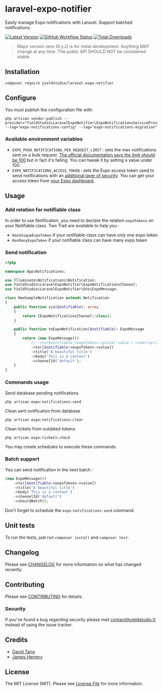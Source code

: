 # laravel-expo-notifier

Easily manage Expo notifications with Laravel. Support batched notifications.

[![Latest Version](https://img.shields.io/github/release/yieldstudio/laravel-expo-notifier?style=flat-square)](https://github.com/yieldstudio/laravel-expo-notifier/releases)
[![GitHub Workflow Status](https://img.shields.io/github/actions/workflow/status/yieldstudio/laravel-expo-notifier/tests.yml?branch=main&style=flat-square)](https://github.com/yieldstudio/laravel-expo-notifier/actions/workflows/tests.yml)
[![Total Downloads](https://img.shields.io/packagist/dt/yieldstudio/laravel-expo-notifier?style=flat-square)](https://packagist.org/packages/yieldstudio/laravel-expo-notifier)

> Major version zero (0.y.z) is for initial development. Anything MAY change at any time. The public API SHOULD NOT be considered stable.

## Installation

	composer require yieldstudio/laravel-expo-notifier

## Configure

You must publish the configuration file with:

```shell
php artisan vendor:publish --provider="YieldStudio\LaravelExpoNotifier\ExpoNotificationsServiceProvider" --tag="expo-notifications-config" --tag="expo-notifications-migration"
```

### Available environment variables
- `EXPO_PUSH_NOTIFICATIONS_PER_REQUEST_LIMIT` : sets the max notifications sent on a bulk request. [The official documentation says the limit should be 100](https://docs.expo.dev/push-notifications/sending-notifications/#request-errors) but in fact it's failing. You can tweak it by setting a value under 100.
- `EXPO_NOTIFICATIONS_ACCESS_TOKEN` : sets the Expo access token used to send notifications with an [additional layer of security](https://docs.expo.dev/push-notifications/sending-notifications/#additional-security). You can get your access token from [your Expo dashboard](https://expo.dev/accounts/[account]/settings/access-tokens).

## Usage

### Add relation for notifiable class

In order to use Notification, you need to declare the relation `expoTokens` on your Notifiable class.
Two Trait are available to help you :
- `HasUniqueExpoToken` if your notifiable class can have only one expo token
- `HasManyExpoToken` if your notifiable class can have many expo token

### Send notification

```php
<?php

namespace App\Notifications;

use Illuminate\Notifications\Notification;
use YieldStudio\LaravelExpoNotifier\ExpoNotificationsChannel;
use YieldStudio\LaravelExpoNotifier\Dto\ExpoMessage;

class NewSampleNotification extends Notification
{
    public function via($notifiable): array
    {
        return [ExpoNotificationsChannel::class];
    }

    public function toExpoNotification($notifiable): ExpoMessage
    {
        return (new ExpoMessage())
            // ->to($notifiable->expoTokens->pluck('value')->toArray()) if using HasManyExpoToken
            ->to([$notifiable->expoTokens->value])
            ->title('A beautiful title')
            ->body('This is a content')
            ->channelId('default');
    }
}
```

### Commands usage

Send database pending notifications
```
php artisan expo:notifications:send
```

Clean sent notification from database
```
php artisan expo:notifications:clear
```

Clean tickets from outdated tokens
```
php artisan expo:tickets:check
```

You may create schedules to execute these commands.

### Batch support

You can send notification in the next batch : 
```php
(new ExpoMessage())
    ->to([$notifiable->expoTokens->value])
    ->title('A beautiful title')
    ->body('This is a content')
    ->channelId('default')
    ->shouldBatch();
```

Don't forget to schedule the `expo:notifications:send` command.

## Unit tests

To run the tests, just run `composer install` and `composer test`.

## Changelog

Please see [CHANGELOG](CHANGELOG.md) for more information on what has changed recently.

## Contributing

Please see [CONTRIBUTING](https://raw.githubusercontent.com/YieldStudio/.github/main/CONTRIBUTING.md) for details.

### Security

If you've found a bug regarding security please mail [contact@yieldstudio.fr](mailto:contact@yieldstudio.fr) instead of using the issue tracker.

## Credits

- [David Tang](https://github.com/dtangdev)
- [James Hemery](https://github.com/jameshemery)

## License

The MIT License (MIT). Please see [License File](LICENSE.md) for more information.
